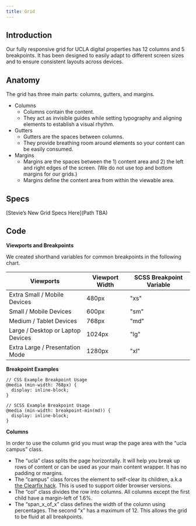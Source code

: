 ```yaml
---
title: Grid
---
```


## Introduction
Our fully responsive grid for UCLA digital properties has 12 columns and 5 breakpoints. It has been designed to easily adapt to different screen sizes and to ensure consistent layouts across devices.

## Anatomy

The grid has three main parts: columns, gutters, and margins.

* Columns
  * Columns contain the content.
  * They act as invisible guides while setting typography and aligning elements to establish a visual rhythm.
* Gutters
  * Gutters are the spaces between columns.
  * They provide breathing room around elements so your content can be easily consumed.
* Margins
  * Margins are the spaces between the 1) content area and 2) the left and right edges of the screen. (We do not use top and bottom margins for our grids.)
  * Margins define the content area from within the viewable area.

## Specs

[Stevie’s New Grid Specs Here](Path TBA)

## Code

**Viewports and Breakpoints**

We created shorthand variables for common breakpoints in the following chart.

Viewports | Viewport Width | SCSS Breakpoint Variable
------------ | ------------- | -------------
Extra Small / Mobile Devices | 480px | "xs"
Small / Mobile Devices | 600px | "sm"
Medium / Tablet Devices | 768px | "md"
Large / Desktop or Laptop Devices | 1024px | "lg"
Extra Large / Presentation Mode | 1280px | "xl"

**Breakpoint Examples**

```
// CSS Example Breakpoint Usage
@media (min-width: 768px) {
  display: inline-block;
}

// SCSS Example Breakpoint Usage
@media (min-width: breakpoint-min(md)) {
  display: inline-block;
}

```

**Columns**

In order to use the column grid you must wrap the page area with the “ucla campus” class.

* The “ucla” class splits the page horizontally. It will help you break up rows of content or can be used as your main content wrapper. It has no padding or margins.
* The “campus” class forces the element to self-clear its children, a.k.a [the Clearfix hack](https://css-tricks.com/snippets/css/clear-fix/). This is used to support older browser versions.
* The “col” class divides the row into columns. All columns except the first child have a margin-left of 1.6%.
* The “span_x_of_x” class defines the width of the column using percentages. The second “x” has a maximum of 12. This allows the grid to be fluid at all breakpoints.
